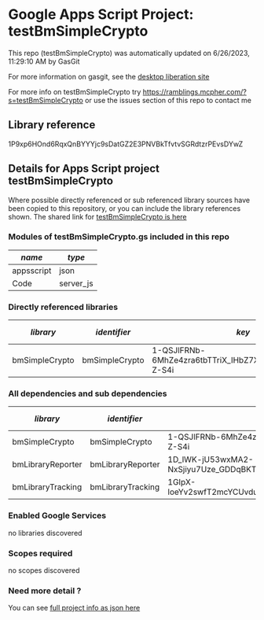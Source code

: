 # Google Apps Script Project: testBmSimpleCrypto
This repo (testBmSimpleCrypto) was automatically updated on 6/26/2023, 11:29:10 AM by GasGit

For more information on gasgit, see the [desktop liberation site](https://ramblings.mcpher.com/drive-sdk-and-github/migrategasgit/ "desktop liberation")

For more info on testBmSimpleCrypto try https://ramblings.mcpher.com/?s=testBmSimpleCrypto or use the issues section of this repo to contact me
## Library reference
1P9xp6HOnd6RqxQnBYYYjc9sDatGZ2E3PNVBkTfvtvSGRdtzrPEvsDYwZ


## Details for Apps Script project testBmSimpleCrypto
Where possible directly referenced or sub referenced library sources have been copied to this repository, or you can include the library references shown. 
The shared link for [testBmSimpleCrypto is here](https://script.google.com/d/1P9xp6HOnd6RqxQnBYYYjc9sDatGZ2E3PNVBkTfvtvSGRdtzrPEvsDYwZ/edit?usp=sharing "open in the GAS IDE")

### Modules of testBmSimpleCrypto.gs included in this repo
*name*|*type*
--- | --- 
appsscript| json
Code| server_js
### Directly referenced libraries
*library*|*identifier*|*key*|*version*|*dev mode*|*source*|
--- | --- | --- | --- | --- | --- 
bmSimpleCrypto| bmSimpleCrypto|1-QSJlFRNb-6MhZe4zra6tbTTriX_IHbZ7X3nNoFfKtlkA3DrbY-Z-S4i|1|no|[here](libraries/bmSimpleCrypto "library source")
### All dependencies and sub dependencies
*library*|*identifier*|*key*|*version*|*dev mode*|*source*|
--- | --- | --- | --- | --- | --- 
bmSimpleCrypto| bmSimpleCrypto|1-QSJlFRNb-6MhZe4zra6tbTTriX_IHbZ7X3nNoFfKtlkA3DrbY-Z-S4i|1|no|[here](libraries/bmSimpleCrypto "library source")
bmLibraryReporter| bmLibraryReporter|1D_lWK-jU53wxMA2-NxSjiyu7Uze_GDDqBKTsQnCgPhyUmmSLv0bfTNPX|14|no|[here](libraries/bmLibraryReporter "library source")
bmLibraryTracking| bmLibraryTracking|1GIpX-loeYv2swfT2mcYCUvduAXtoYdzenzIYXt4M_1YLmlN7eMrO1h_P|7|no|[here](libraries/bmLibraryTracking "library source")
### Enabled Google Services
no libraries discovered
### Scopes required
no scopes discovered
### Need more detail ?
You can see [full project info as json here](info.json)
